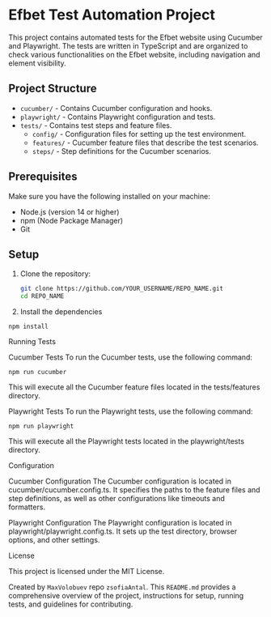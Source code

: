 # Efbet Test Automation Project

This project contains automated tests for the Efbet website using Cucumber and Playwright. The tests are written in TypeScript and are organized to check various functionalities on the Efbet website, including navigation and element visibility.

## Project Structure

- `cucumber/` - Contains Cucumber configuration and hooks.
- `playwright/` - Contains Playwright configuration and tests.
- `tests/` - Contains test steps and feature files.
  - `config/` - Configuration files for setting up the test environment.
  - `features/` - Cucumber feature files that describe the test scenarios.
  - `steps/` - Step definitions for the Cucumber scenarios.

## Prerequisites

Make sure you have the following installed on your machine:

- Node.js (version 14 or higher)
- npm (Node Package Manager)
- Git

## Setup

1. Clone the repository:

   ```sh
   git clone https://github.com/YOUR_USERNAME/REPO_NAME.git
   cd REPO_NAME

2. Install the dependencies 

```npm install```

Running Tests

Cucumber Tests
To run the Cucumber tests, use the following command:

```npm run cucumber```

This will execute all the Cucumber feature files located in the tests/features directory.

Playwright Tests
To run the Playwright tests, use the following command:

```npm run playwright```

This will execute all the Playwright tests located in the playwright/tests directory.

Configuration

Cucumber Configuration
The Cucumber configuration is located in cucumber/cucumber.config.ts. It specifies the paths to the feature files and step definitions, as well as other configurations like timeouts and formatters.

Playwright Configuration
The Playwright configuration is located in playwright/playwright.config.ts. It sets up the test directory, browser options, and other settings.

License

This project is licensed under the MIT License.

Created by `MaxVolobuev` repo `zsofiaAntal`.
This `README.md` provides a comprehensive overview of the project, instructions for setup, running tests, and guidelines for contributing.
